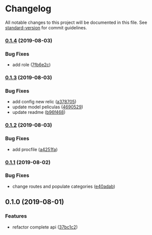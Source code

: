 # Changelog

All notable changes to this project will be documented in this file. See [standard-version](https://github.com/conventional-changelog/standard-version) for commit guidelines.

### [0.1.4](https://github.com/Beor18/jwt-login/compare/v0.1.3...v0.1.4) (2019-08-03)


### Bug Fixes

* add role ([7fb6e2c](https://github.com/Beor18/jwt-login/commit/7fb6e2c))



### [0.1.3](https://github.com/Beor18/jwt-login/compare/v0.1.2...v0.1.3) (2019-08-03)


### Bug Fixes

* add config new relic ([a378705](https://github.com/Beor18/jwt-login/commit/a378705))
* update model peliculas ([4690529](https://github.com/Beor18/jwt-login/commit/4690529))
* update readme ([b96f468](https://github.com/Beor18/jwt-login/commit/b96f468))



### [0.1.2](https://github.com/Beor18/jwt-login/compare/v0.1.1...v0.1.2) (2019-08-03)


### Bug Fixes

* add procfile ([a4251fa](https://github.com/Beor18/jwt-login/commit/a4251fa))



### [0.1.1](https://github.com/Beor18/jwt-login/compare/v0.1.0...v0.1.1) (2019-08-02)


### Bug Fixes

* change routes and populate categories ([e40adab](https://github.com/Beor18/jwt-login/commit/e40adab))



## 0.1.0 (2019-08-01)


### Features

* refactor complete api ([37bc1c2](https://github.com/Beor18/jwt-login/commit/37bc1c2))
